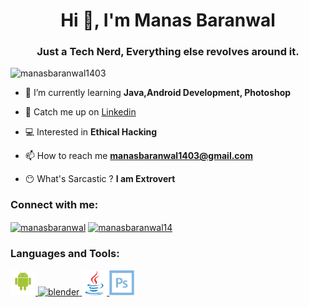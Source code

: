 <h1 align="center">Hi 👋, I'm Manas Baranwal</h1>
<h3 align="center">Just a Tech Nerd, Everything else revolves around it.</h3>

<p align="left"> <img src="https://komarev.com/ghpvc/?username=manasbaranwal1403&label=Profile%20views&color=0e75b6&style=flat" alt="manasbaranwal1403" /> </p>

- 🌱 I’m currently learning **Java,Android Development, Photoshop**

- 💫 Catch me up on [Linkedin](https://www.linkedin.com/in/manasbaranwal/)

- 💻 Interested in **Ethical Hacking**

- 📫 How to reach me **manasbaranwal1403@gmail.com**

- 😶 What's Sarcastic ? **I am Extrovert**

<h3 align="left">Connect with me:</h3>
<p align="left">
<a href="https://linkedin.com/in/manasbaranwal" target="blank"><img align="center" src="https://raw.githubusercontent.com/rahuldkjain/github-profile-readme-generator/master/src/images/icons/Social/linked-in-alt.svg" alt="manasbaranwal" height="30" width="40" /></a>
<a href="https://instagram.com/manasbaranwal14" target="blank"><img align="center" src="https://raw.githubusercontent.com/rahuldkjain/github-profile-readme-generator/master/src/images/icons/Social/instagram.svg" alt="manasbaranwal14" height="30" width="40" /></a>
</p>

<h3 align="left">Languages and Tools:</h3>
<p align="left"> <a href="https://developer.android.com" target="_blank" rel="noreferrer"> <img src="https://raw.githubusercontent.com/devicons/devicon/master/icons/android/android-original-wordmark.svg" alt="android" width="40" height="40"/> </a> <a href="https://www.blender.org/" target="_blank" rel="noreferrer"> <img src="https://download.blender.org/branding/community/blender_community_badge_white.svg" alt="blender" width="40" height="40"/> </a> <a href="https://www.java.com" target="_blank" rel="noreferrer"> <img src="https://raw.githubusercontent.com/devicons/devicon/master/icons/java/java-original.svg" alt="java" width="40" height="40"/> </a> <a href="https://www.photoshop.com/en" target="_blank" rel="noreferrer"> <img src="https://raw.githubusercontent.com/devicons/devicon/master/icons/photoshop/photoshop-line.svg" alt="photoshop" width="40" height="40"/> </a> </p>
